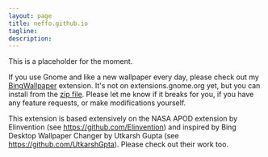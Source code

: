 ```yaml
---
layout: page
title: neffo.github.io
tagline: 
description: 
---
```


This is a placeholder for the moment.

If you use Gnome and like a new wallpaper every day, please check out my [BingWallpaper](https://github.com/neffo/bing-wallpaper-gnome-extension) extension. It's not on extensions.gnome.org yet, but you can install from the [zip file](https://neffo.github.io/BingWallpaper@ineffable-gmail.com.zip). Please let me know if it breaks for you, if you have any feature requests, or make modifications yourself.

This extension is based extensively on the NASA APOD extension by Elinvention (see https://github.com/Elinvention) and inspired by Bing Desktop Wallpaper Changer by Utkarsh Gupta (see https://github.com/UtkarshGpta). Please check out their work too.

